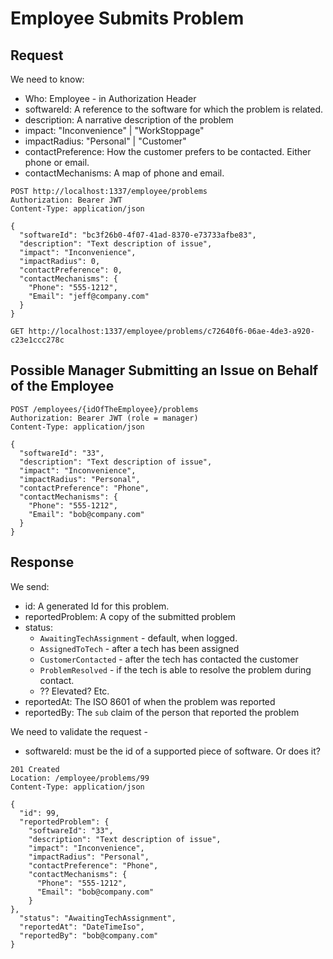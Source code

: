 # Employee Submits Problem

## Request

We need to know:

- Who: Employee - in Authorization Header
- softwareId: A reference to the software for which the problem is related.
- description: A narrative description of the problem
- impact: "Inconvenience" | "WorkStoppage"
- impactRadius: "Personal" | "Customer"
- contactPreference: How the customer prefers to be contacted. Either phone or email.
- contactMechanisms: A map of phone and email.

```http
POST http://localhost:1337/employee/problems
Authorization: Bearer JWT
Content-Type: application/json

{
  "softwareId": "bc3f26b0-4f07-41ad-8370-e73733afbe83",
  "description": "Text description of issue",
  "impact": "Inconvenience",
  "impactRadius": 0,
  "contactPreference": 0,
  "contactMechanisms": {
    "Phone": "555-1212",
    "Email": "jeff@company.com"
  }
}

```

```http
GET http://localhost:1337/employee/problems/c72640f6-06ae-4de3-a920-c23e1ccc278c
```

## Possible Manager Submitting an Issue on Behalf of the Employee

```http
POST /employees/{idOfTheEmployee}/problems
Authorization: Bearer JWT (role = manager)
Content-Type: application/json

{
  "softwareId": "33",
  "description": "Text description of issue",
  "impact": "Inconvenience",
  "impactRadius": "Personal",
  "contactPreference": "Phone",
  "contactMechanisms": {
    "Phone": "555-1212",
    "Email": "bob@company.com"
  }
}
```


## Response

We send:
- id: A generated Id for this problem.
- reportedProblem: A copy of the submitted problem
- status:
  - `AwaitingTechAssignment` - default, when logged.
  - `AssignedToTech` - after a tech has been assigned
  - `CustomerContacted` - after the tech has contacted the customer
  - `ProblemResolved` - if the tech is able to resolve the problem during contact.
  - ?? Elevated? Etc.
- reportedAt: The ISO 8601 of when the problem was reported
- reportedBy: The `sub` claim of the person that reported the problem

We need to validate the request - 

- softwareId: must be the id of a supported piece of software. Or does it?

```http
201 Created
Location: /employee/problems/99
Content-Type: application/json

{
  "id": 99,
  "reportedProblem": {
    "softwareId": "33",
    "description": "Text description of issue",
    "impact": "Inconvenience",
    "impactRadius": "Personal",
    "contactPreference": "Phone",
    "contactMechanisms": {
      "Phone": "555-1212",
      "Email": "bob@company.com"
    }
},
  "status": "AwaitingTechAssignment",
  "reportedAt": "DateTimeIso",
  "reportedBy": "bob@company.com"
}
```

